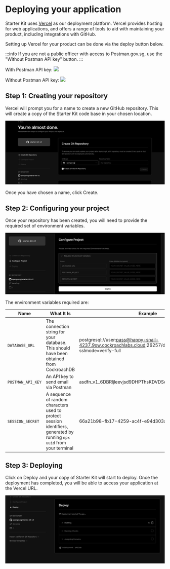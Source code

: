 # Deploying your application

Starter Kit uses [Vercel](https://vercel.com) as our deployment platform. Vercel provides hosting for web applications, and offers a range of tools to aid with maintaining your product, including integrations with GitHub.

Setting up Vercel for your product can be done via the deploy button below.

:::info
If you are not a public officer with access to Postman.gov.sg, use the "Without Postman API key" button.
:::

With Postman API key:
<a href="https://vercel.com/new/clone?repository-url=https%3A%2F%2Fgithub.com%2Fopengovsg%2Fstarter-kit%2Ftree%2Fmain&env=DATABASE_URL,SESSION_SECRET,POSTMAN_API_KEY">
<img src="https://vercel.com/button" width={125} />
</a>

Without Postman API key:
<a href="https://vercel.com/new/clone?repository-url=https%3A%2F%2Fgithub.com%2Fopengovsg%2Fstarter-kit%2Ftree%2Fmain&env=DATABASE_URL,SESSION_SECRET">
<img src="https://vercel.com/button" width={125} />
</a>

## Step 1: Creating your repository

Vercel will prompt you for a name to create a new GitHub repository. This will create a copy of the Starter Kit code base in your chosen location.

![Vercel - Create Repository](./images/vercel/create-repository.png)

Once you have chosen a name, click Create.

## Step 2: Configuring your project

Once your repository has been created, you will need to provide the required set of environment variables.

![Vercel - Configure Project, Expanded](./images/vercel/configure-project-expand.png)

The environment variables required are:

| Name              | What It Is                                                                                                              | Example                                                                                             |
| ----------------- | ----------------------------------------------------------------------------------------------------------------------- | --------------------------------------------------------------------------------------------------- |
| `DATABASE_URL`    | The connection string for your database. This should have been obtained from CockroachDB                                | postgresql://user:pass@happy-snail-4237.9xw.cockroachlabs.cloud:26257/defaultdb?sslmode=verify-full |
| `POSTMAN_API_KEY` | An API key to send email via Postman                                                                                    | asdfn_v1_6DBRljleevjsd9DHPThsKDVDSenssCwW9zfA8W2ddf/T                                               |
| `SESSION_SECRET`  | A sequence of random characters used to protect session identifiers, generated by running `npx uuid` from your terminal | 66a21b98-fb17-4259-ac4f-e94d303ac894                                                                |

## Step 3: Deploying

Click on Deploy and your copy of Starter Kit will start to deploy. Once the deployment has completed, you will be able to access your application at the Vercel URL.

![Vercel - Deploy](./images/vercel/deploy.png)
